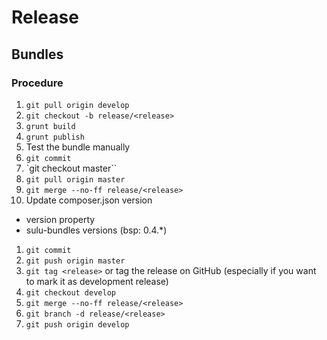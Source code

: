 # Release

## Bundles

### Procedure

1. `git pull origin develop`
1. `git checkout -b release/<release>`
1. `grunt build`
1. `grunt publish`
1. Test the bundle manually
1. `git commit`
1. `git checkout master``
1. `git pull origin master`
1. `git merge --no-ff release/<release>`
1. Update composer.json version
  * version property
  * sulu-bundles versions (bsp: 0.4.*)
1. `git commit`
1. `git push origin master`
1. `git tag <release>` or tag the release on GitHub (especially if you want to mark it as development release)
1. `git checkout develop`
1. `git merge --no-ff release/<release>`
1. `git branch -d release/<release>`
1. `git push origin develop`
